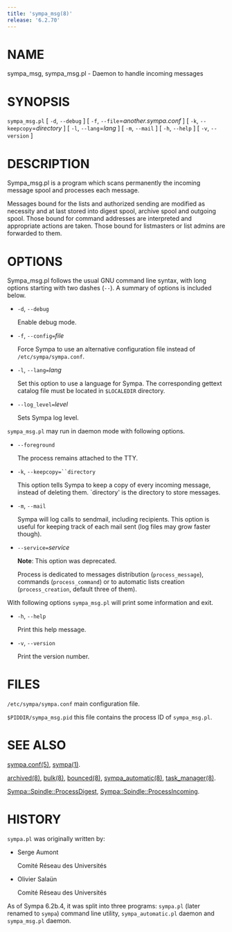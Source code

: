 ```yaml
---
title: 'sympa_msg(8)'
release: '6.2.70'
---
```


# NAME

sympa\_msg, sympa\_msg.pl - Daemon to handle incoming messages

# SYNOPSIS

`sympa_msg.pl` \[ `-d`, `--debug` \]
\[ `-f`, `--file`=_another.sympa.conf_ \]
\[ `-k`, `--keepcopy`=_directory_ \]
\[ `-l`, `--lang`=_lang_ \] \[ `-m`, `--mail` \]
\[ `-h`, `--help` \] \[ `-v`, `--version` \]

# DESCRIPTION

Sympa\_msg.pl is a program which scans permanently the incoming message spool
and processes each message.

Messages bound for the lists and authorized sending are modified as necessity
and at last stored into digest spool, archive spool and outgoing spool.
Those bound for command addresses are interpreted and appropriate actions are
taken.
Those bound for listmasters or list admins are forwarded to them.

# OPTIONS

Sympa\_msg.pl follows the usual GNU command line syntax,
with long options starting with two dashes (`--`).  A summary of
options is included below.

- `-d`, `--debug`

    Enable debug mode.

- `-f`, `--config=`_file_

    Force Sympa to use an alternative configuration file instead
    of `/etc/sympa/sympa.conf`.

- `-l`, `--lang=`_lang_

    Set this option to use a language for Sympa. The corresponding
    gettext catalog file must be located in `$LOCALEDIR`
    directory.

- `--log_level=`_level_

    Sets Sympa log level.

`sympa_msg.pl` may run in daemon mode with following options.

- `--foreground`

    The process remains attached to the TTY.

- `-k`, `--keepcopy=``directory`

    This option tells Sympa to keep a copy of every incoming message, 
    instead of deleting them. \`directory' is the directory to 
    store messages.

- `-m`, `--mail`

    Sympa will log calls to sendmail, including recipients. This option is
    useful for keeping track of each mail sent (log files may grow faster
    though).

- `--service=`_service_

    **Note**:
    This option was deprecated.

    Process is dedicated to messages distribution (`process_message`),
    commands (`process_command`) or to automatic lists
    creation (`process_creation`, default three of them).

With following options `sympa_msg.pl` will print some information and exit.

- `-h`, `--help`

    Print this help message.

- `-v`, `--version`

    Print the version number.

# FILES

`/etc/sympa/sympa.conf` main configuration file.

`$PIDDIR/sympa_msg.pid` this file contains the process ID
of `sympa_msg.pl`.

# SEE ALSO

[sympa.conf(5)](./sympa.conf.5.md), [sympa(1)](./sympa.1.md).

[archived(8)](./archived.8.md), [bulk(8)](./bulk.8.md), [bounced(8)](./bounced.8.md), [sympa\_automatic(8)](./sympa_automatic.8.md),
[task\_manager(8)](./task_manager.8.md).

[Sympa::Spindle::ProcessDigest](./Sympa-Spindle-ProcessDigest.3.md),
[Sympa::Spindle::ProcessIncoming](./Sympa-Spindle-ProcessIncoming.3.md).

# HISTORY

`sympa.pl` was originally written by:

- Serge Aumont

    Comité Réseau des Universités

- Olivier Salaün

    Comité Réseau des Universités

As of Sympa 6.2b.4, it was split into three programs:
`sympa.pl` (later renamed to `sympa`) command line utility,
`sympa_automatic.pl` daemon and
`sympa_msg.pl` daemon.
